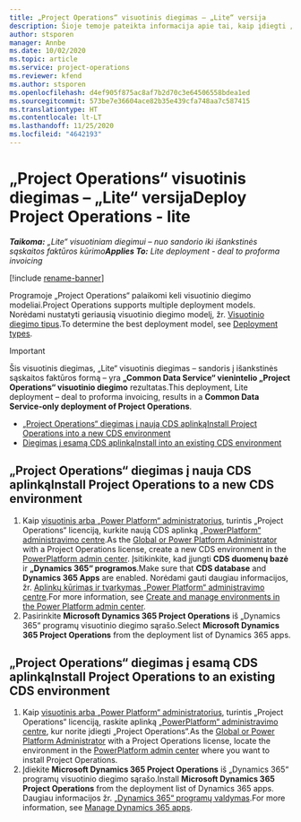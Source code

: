 ```yaml
---
title: „Project Operations“ visuotinis diegimas – „Lite“ versija
description: Šioje temoje pateikta informacija apie tai, kaip įdiegti „Project Operations Lite“ visuotinį diegimą – sandoris į išankstinės sąskaitos faktūros formą.
author: stsporen
manager: Annbe
ms.date: 10/02/2020
ms.topic: article
ms.service: project-operations
ms.reviewer: kfend
ms.author: stsporen
ms.openlocfilehash: d4ef905f875ac8af7b2d70c3e64506558bdea1ed
ms.sourcegitcommit: 573be7e36604ace82b35e439cfa748aa7c587415
ms.translationtype: HT
ms.contentlocale: lt-LT
ms.lasthandoff: 11/25/2020
ms.locfileid: "4642193"
---
```

# <a name="deploy-project-operations---lite"></a><span data-ttu-id="250ea-103">„Project Operations“ visuotinis diegimas – „Lite“ versija</span><span class="sxs-lookup"><span data-stu-id="250ea-103">Deploy Project Operations - lite</span></span>

<span data-ttu-id="250ea-104">_**Taikoma:** „Lite“ visuotiniam diegimui – nuo sandorio iki išankstinės sąskaitos faktūros kūrimo_</span><span class="sxs-lookup"><span data-stu-id="250ea-104">_**Applies To:** Lite deployment - deal to proforma invoicing_</span></span>

[!include [rename-banner](~/includes/cc-data-platform-banner.md)]

<span data-ttu-id="250ea-105">Programoje „Project Operations“ palaikomi keli visuotinio diegimo modeliai.</span><span class="sxs-lookup"><span data-stu-id="250ea-105">Project Operations supports multiple deployment models.</span></span> <span data-ttu-id="250ea-106">Norėdami nustatyti geriausią visuotinio diegimo modelį, žr. [Visuotinio diegimo tipus](determine-deployment-type.md).</span><span class="sxs-lookup"><span data-stu-id="250ea-106">To determine the best deployment model, see [Deployment types](determine-deployment-type.md).</span></span>


> [!IMPORTANT]
> <span data-ttu-id="250ea-107">Šis visuotinis diegimas, „Lite“ visuotinis diegimas – sandoris į išankstinės sąskaitos faktūros formą – yra **„Common Data Service“ vienintelio „Project Operations“ visuotinio diegimo** rezultatas.</span><span class="sxs-lookup"><span data-stu-id="250ea-107">This deployment, Lite deployment – deal to proforma invoicing, results in a **Common Data Service-only deployment of Project Operations**.</span></span>

- [<span data-ttu-id="250ea-108">„Project Operations“ diegimas į naują CDS aplinką</span><span class="sxs-lookup"><span data-stu-id="250ea-108">Install Project Operations into a new CDS environment</span></span>](#new)
- [<span data-ttu-id="250ea-109">Diegimas į esamą CDS aplinką</span><span class="sxs-lookup"><span data-stu-id="250ea-109">Install into an existing CDS environment</span></span>](#existing)



## <a name="install-project-operations-to-a-new-cds-environment"></a><a name="new"></a><span data-ttu-id="250ea-110">„Project Operations“ diegimas į nauja CDS aplinką</span><span class="sxs-lookup"><span data-stu-id="250ea-110">Install Project Operations to a new CDS environment</span></span>

1. <span data-ttu-id="250ea-111">Kaip [visuotinis arba „Power Platform“ administratorius](https://docs.microsoft.com/power-platform/admin/global-service-administrators-can-administer-without-license), turintis „Project Operations“ licenciją, kurkite naują CDS aplinką [„PowerPlatform“ administravimo centre](https://admin.powerplatform.com).</span><span class="sxs-lookup"><span data-stu-id="250ea-111">As the [Global or Power Platform Administrator](https://docs.microsoft.com/power-platform/admin/global-service-administrators-can-administer-without-license) with a Project Operations license, create a new CDS environment in the [PowerPlatform admin center](https://admin.powerplatform.com).</span></span> <span data-ttu-id="250ea-112">Įsitikinkite, kad įjungti **CDS duomenų bazė** ir **„Dynamics 365“ programos**.</span><span class="sxs-lookup"><span data-stu-id="250ea-112">Make sure that **CDS database** and **Dynamics 365 Apps** are enabled.</span></span> <span data-ttu-id="250ea-113">Norėdami gauti daugiau informacijos, žr. [Aplinkų kūrimas ir tvarkymas „Power Platform“ administravimo centre](https://docs.microsoft.com/power-platform/admin/create-environment#create-an-environment-in-the-power-platform-admin-center).</span><span class="sxs-lookup"><span data-stu-id="250ea-113">For more information, see [Create and manage environments in the Power Platform admin center](https://docs.microsoft.com/power-platform/admin/create-environment#create-an-environment-in-the-power-platform-admin-center).</span></span>
2. <span data-ttu-id="250ea-114">Pasirinkite **Microsoft Dynamics 365 Project Operations** iš „Dynamics 365“ programų visuotinio diegimo sąrašo.</span><span class="sxs-lookup"><span data-stu-id="250ea-114">Select **Microsoft Dynamics 365 Project Operations** from the deployment list of Dynamics 365 apps.</span></span>


## <a name="install-project-operations-to-an-existing-cds-environment"></a><a name="existing"></a><span data-ttu-id="250ea-115">„Project Operations“ diegimas į esamą CDS aplinką</span><span class="sxs-lookup"><span data-stu-id="250ea-115">Install Project Operations to an existing CDS environment</span></span>

1. <span data-ttu-id="250ea-116">Kaip [visuotinis arba „Power Platform“ administratorius](https://docs.microsoft.com/power-platform/admin/global-service-administrators-can-administer-without-license), turintis „Project Operations“ licenciją, raskite aplinką [„PowerPlatform“ administravimo centre](https://admin.powerplatform.com), kur norite įdiegti „Project Operations“.</span><span class="sxs-lookup"><span data-stu-id="250ea-116">As the [Global or Power Platform Administrator](https://docs.microsoft.com/power-platform/admin/global-service-administrators-can-administer-without-license) with a Project Operations license, locate the environment in the [PowerPlatform admin center](https://admin.powerplatform.com) where you want to install Project Operations.</span></span>
2. <span data-ttu-id="250ea-117">Įdiekite **Microsoft Dynamics 365 Project Operations** iš „Dynamics 365“ programų visuotinio diegimo sąrašo.</span><span class="sxs-lookup"><span data-stu-id="250ea-117">Install **Microsoft Dynamics 365 Project Operations** from the deployment list of Dynamics 365 apps.</span></span> <span data-ttu-id="250ea-118">Daugiau informacijos žr. [„Dynamics 365“ programų valdymas](https://docs.microsoft.com/power-platform/admin/manage-apps).</span><span class="sxs-lookup"><span data-stu-id="250ea-118">For more information, see [Manage Dynamics 365 apps](https://docs.microsoft.com/power-platform/admin/manage-apps).</span></span>


